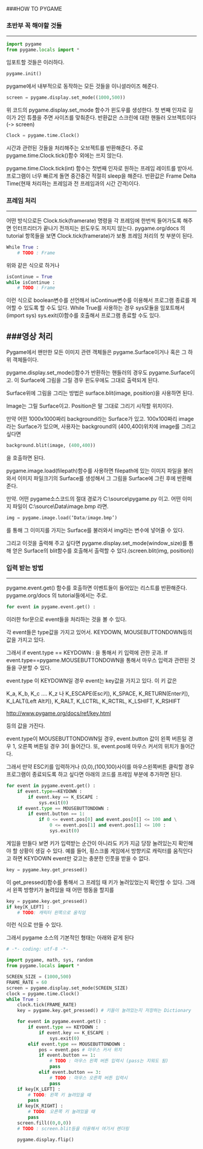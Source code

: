 ###HOW TO PYGAME

### 초반부 꼭 해야할 것들
-------------------------
```python
import pygame
from pygame.locals import *
```
임포트할 것들은 이러하다.

```python
pygame.init()
```
pygame에서 내부적으로 동작하는 모든 것들을 이니셜라이즈 해준다.
```python
screen = pygame.display.set_mode((1000,500))
```
위 코드의 pygame.display.set_mode 함수가 윈도우를 생성한다. 첫 번째 인자로 길이가 2인 튜플을 주면 사이즈를 맞춰준다. 반환값은 스크린에 대한 핸들러 오브젝트이다(-> screen)
```python
Clock = pygame.time.Clock()
```
시간과 관련된 것들을 처리해주는 오브젝트를 반환해준다. 주로 pygame.time.Clock.tick()함수 외에는 쓰지 않는다.

pygame.time.Clock.tick(int) 함수는 첫번째 인자로 원하는 프레임 레이트를 받아서. 프로그램이 너무 빠르게 돌면 중간중간 적절히 sleep을 해준다. 반환값은 Frame Delta Time(현재 처리하는 프레임과 전 프레임과의 시간 간격)이다.

### 프레임 처리
-------------------------
어떤 방식으로든 Clock.tick(framerate) 명령을 각 프레임에 한번씩 들어가도록 해주면 인터프리터가 끝나기 전까지는 윈도우도 꺼지지 않는다.
pygame.org/docs 의 tutorial 항목들을 보면 Clock.tick(framerate)가 보통 프레임 처리의 첫 부분이 된다. 
```python
While True :
	# TODO : Frame
```
위와 같은 식으로 하거나
```python
isContinue = True
while isContinue :
	# TODO : Frame
```
이런 식으로 boolean변수를 선언해서 isContinue변수를 이용해서 프로그램 종료를 제어할 수 있도록 할 수도 있다. While True를 사용하는 경우 sys모듈을 임포트해서(import sys) sys.exit(0)함수를 호출해서 프로그램 종료할 수도 있다.

###영상 처리
-------------------------
Pygame에서 왠만한 모든 이미지 관련 객체들은 pygame.Surface이거나 혹은 그 하위 객체들이다.

pygame.display.set_mode()함수가 반환하는 핸들러의 경우도 pygame.Surface이고. 이 Surface에 그림을 그릴 경우 윈도우에도 그대로 출력되게 된다.

Surface위에 그림을 그리는 방법은 surface.blit(image, position)을 사용하면 된다.

Image는 그릴 Surface이고. Position은 말 그대로 그리기 시작할 위치이다.

만약 어떤 1000x1000짜리 background라는 Surface가 있고. 100x100짜리 image라는 Surface가 있으며, 사용자는 background의 (400,400)위치에 image를 그리고 싶다면
```python
background.blit(image, (400,400))
```
을 호출하면 된다.

pygame.image.load(filepath)함수를 사용하면 filepath에 있는 이미지 파일을 불러와서 이미지 파일크기의 Surface를 생성해서 그 그림을 Surface에 그린 후에 반환해 준다.

만약. 어떤 pygame소스코드의 절대 경로가 C:\source\pygame.py 이고. 어떤 이미지 파일이 C:\source\Data\image.bmp 라면. 
```python
img = pygame.image.load(‘Data/image.bmp’)
```
를 통해 그 이미지를 가지는 Surface를 불러와서 img라는 변수에 넣어줄 수 있다.

그리고 이것을 출력해 주고 싶다면 pygame.display.set_mode(window_size)를 통해 얻은 Surface의 blit함수를 호출해서 출력할 수 있다.(screen.blit(img, position))

### 입력 받는 방법
-------------------------
pygame.event.get() 함수를 호출하면 이벤트들이 들어있는 리스트를 반환해준다. pygame.org/docs 의 tutorial들에서는 주로.
```python
for event in pygame.event.get() :
```
이러한 for문으로 event들을 처리하는 것을 볼 수 있다.

각 event들은 type값을 가지고 있어서. KEYDOWN, MOUSEBUTTONDOWN등의 값을 가지고 있다.

그래서 if event.type == KEYDOWN : 을 통해서 키 입력에 관한 곳과. If event.type==pygame.MOUSEBUTTONDOWN을 통해서 마우스 입력과 관련된 것들을 구분할 수 있다.

event.type 이 KEYDOWN일 경우 event는 key값을 가지고 있다. 이 키 값은

K_a, K_b, K_c …. K_z 나 K_ESCAPE(Esc키), K_SPACE, K_RETURN(Enter키), K_LALT(Left Alt키), K_RALT, K_LCTRL, K_RCTRL, K_LSHIFT, K_RSHIFT

http://www.pygame.org/docs/ref/key.html

등의 값을 가진다.

event.type이 MOUSEBUTTONDOWN일 경우, event.button 값이 왼쪽 버튼일 경우 1, 오른쪽 버튼일 경우 3이 들어간다. 또, event.pos에 마우스 커서의 위치가 들어간다.

그래서 만약 ESC키를 입력하거나 (0,0),(100,100)사이를 마우스왼쪽버튼 클릭할 경우 프로그램이 종료되도록 하고 싶다면 아래의 코드를 프레임 부분에 추가하면 된다.
```python
for event in pygame.event.get() :
	if event.type==KEYDOWN :
		if event.key == K_ESCAPE :
			sys.exit(0)
	if event.type == MOUSEBUTTONDOWN :
		if event.button == 1:
			if 0 <= event.pos[0] and event.pos[0[] <= 100 and \
				0 <= event.pos[1] and event.pos[1] <= 100 :
				sys.exit(0)
```
게임을 만들다 보면 키가 입력받는 순간이 아니라도 키가 지금 당장 눌려있는지 확인해야 할 상황이 생길 수 있다. 예를 들어, 횡스크롤 게임에서 방향키로 캐릭터를 움직인다고 하면 KEYDOWN event만 갖고는 충분한 인풋을 받을 수 없다.
```python
key = pygame.key.get_pressed()
```
이 get_pressed()함수를 통해서 그 프레임 때 키가 눌려있었는지 확인할 수 있다. 그래서 왼쪽 방향키가 눌려있을 때 어떤 행동을 할지를
```python
key = pygame.key.get_pressed()
if key[K_LEFT] :
	# TODO: 캐릭터 왼쪽으로 움직임
```
이런 식으로 만들 수 있다.

그래서 pygame 소스의 기본적인 형태는 아래와 같게 된다
```python
# -*- coding: utf-8 -*-

import pygame, math, sys, random
from pygame.locals import *

SCREEN_SIZE = (1000,500)
FRAME_RATE = 60
screen = pygame.display.set_mode(SCREEN_SIZE)
clock = pygame.time.Clock()
while True :
	clock.tick(FRAME_RATE)
	key = pygame.key.get_pressed() # 키들이 눌려있는지 저장하는 Dictionary

	for event in pygame.event.get() :
		if event.type == KEYDOWN :
			if event.key == K_ESCAPE :
				sys.exit(0)
		elif event.type == MOUSEBUTTONDOWN :
			pos = event.pos # 마우스 커서 위치
			if event.button == 1:
				# TODO : 마우스 왼쪽 버튼 입력시 (pass는 지워도 됨)
				pass
			elif event.button == 3:
				# TODO : 마우스 오른쪽 버튼 입력시
				pass
	if key[K_LEFT] :
		# TODO: 왼쪽 키 눌려있을 때
		pass
	if key[K_RIGHT] :
		# TODO: 오른쪽 키 눌려있을 때
		pass
	screen.fill((0,0,0))
	# TODO : screen.blit등을 이용해서 여기서 렌더링

	pygame.display.flip()
```
